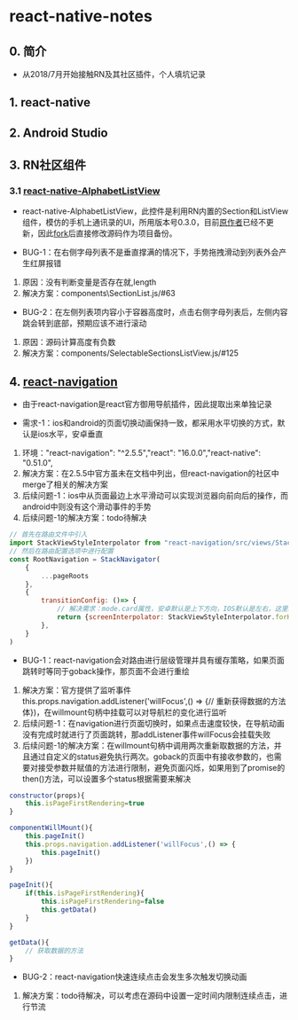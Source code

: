 # react-native-notes

## 0. 简介

* 从2018/7月开始接触RN及其社区插件，个人填坑记录

## 1. react-native

## 2. Android Studio

## 3. RN社区组件

### 3.1 [react-native-AlphabetListView](https://github.com/elizond0/react-native-alphabetlistview)

* react-native-AlphabetListView，此控件是利用RN内置的Section和ListView组件，模仿的手机上通讯录的UI，所用版本号0.3.0，目前[原作者](https://github.com/elizond0/react-native-alphabetlistview)已经不更新，因此[fork](https://github.com/elizond0/react-native-alphabetlistview)后直接修改源码作为项目备份。

* BUG-1：在右侧字母列表不是垂直撑满的情况下，手势拖拽滑动到列表外会产生红屏报错
1. 原因：没有判断变量是否存在就,length
2. 解决方案：components\SectionList.js/#63

* BUG-2：在左侧列表项内容小于容器高度时，点击右侧字母列表后，左侧内容跳会转到底部，预期应该不进行滚动
1. 原因：源码计算高度有负数
2. 解决方案：components/SelectableSectionsListView.js/#125

## 4. [react-navigation](https://github.com/react-navigation/react-navigation)

* 由于react-navigation是react官方御用导航插件，因此提取出来单独记录

* 需求-1：ios和android的页面切换动画保持一致，都采用水平切换的方式，默认是ios水平，安卓垂直
1. 环境："react-navigation": "^2.5.5","react": "16.0.0","react-native": "0.51.0",
2. 解决方案：在2.5.5中官方虽未在文档中列出，但react-navigation的社区中merge了相关的解决方案
3. 后续问题-1：ios中从页面最边上水平滑动可以实现浏览器向前向后的操作，而android中则没有这个滑动事件的手势
4. 后续问题-1的解决方案：todo待解决

```js
// 首先在路由文件中引入
import StackViewStyleInterpolator from "react-navigation/src/views/StackView/StackViewStyleInterpolator";
// 然后在路由配置选项中进行配置
const RootNavigation = StackNavigator(
    {
        ...pageRoots
    },
    {
        transitionConfig: ()=> {
            // 解决需求：mode.card属性，安卓默认是上下方向，IOS默认是左右，这里统一成水平方向
            return {screenInterpolator: StackViewStyleInterpolator.forHorizontal}
        },
    }
)

```

* BUG-1：react-navigation会对路由进行层级管理并具有缓存策略，如果页面跳转时等同于goback操作，那页面不会进行重绘
1. 解决方案：官方提供了监听事件this.props.navigation.addListener('willFocus',() => {// 重新获得数据的方法体})，在willmount句柄中挂载可以对导航栏的变化进行监听
2. 后续问题-1：在navigation进行页面切换时，如果点击速度较快，在导航动画没有完成时就进行了页面跳转，那addListener事件willFocus会挂载失败
3. 后续问题-1的解决方案：在willmount句柄中调用两次重新取数据的方法，并且通过自定义的status避免执行两次。goback的页面中有接收参数的，也需要对接受参数并赋值的方法进行限制，避免页面闪烁，如果用到了promise的then()方法，可以设置多个status根据需要来解决

```js
constructor(props){
    this.isPageFirstRendering=true
}

componentWillMount(){
    this.pageInit()
    this.props.navigation.addListener('willFocus',() => {
        this.pageInit()
    })
}

pageInit(){
    if(this.isPageFirstRendering){
        this.isPageFirstRendering=false
        this.getData()
    }
}

getData(){
    // 获取数据的方法
}
```

* BUG-2：react-navigation快速连续点击会发生多次触发切换动画
1. 解决方案：todo待解决，可以考虑在源码中设置一定时间内限制连续点击，进行节流
